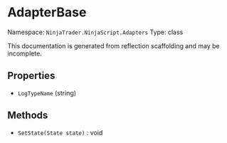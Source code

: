 # AdapterBase

Namespace: `NinjaTrader.NinjaScript.Adapters`
Type: class

This documentation is generated from reflection scaffolding and may be incomplete.

## Properties
- `LogTypeName` (string)

## Methods
- `SetState(State state)` : void
